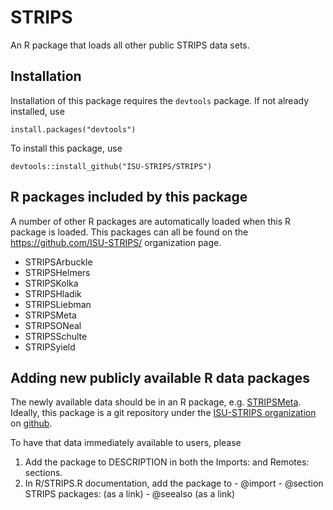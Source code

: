 # STRIPS

An R package that loads all other public STRIPS data sets.

## Installation

Installation of this package requires the `devtools` package. 
If not already installed, use 

    install.packages("devtools")
    
To install this package, use 

    devtools::install_github("ISU-STRIPS/STRIPS")


## R packages included by this package

A number of other R packages are automatically loaded when this R package is
loaded. 
This packages can all be found on the <https://github.com/ISU-STRIPS/> 
organization page.

  - STRIPSArbuckle
  - STRIPSHelmers
  - STRIPSKolka
  - STRIPSHladik
  - STRIPSLiebman
  - STRIPSMeta
  - STRIPSONeal
  - STRIPSSchulte
  - STRIPSyield


## Adding new publicly available R data packages

The newly available data should be in an R package, e.g. 
[STRIPSMeta](https://github.com/ISU-STRIPS/STRIPSMeta). 
Ideally, this package is a git repository under the 
[ISU-STRIPS organization](https://github.com/ISU-STRIPS) on 
[github](https://github.com/).

To have that data immediately available to users, please

  1. Add the package to DESCRIPTION in both the Imports: and Remotes: sections.
  1. In R/STRIPS.R documentation, add the package to 
    - @import
    - @section STRIPS packages: (as a link)
    - @seealso (as a link)
